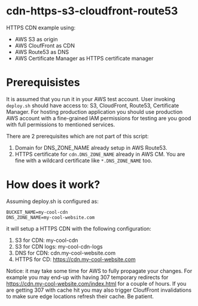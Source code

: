 # cdn-https-s3-cloudfront-route53

HTTPS CDN example using:

* AWS S3 as origin
* AWS CloufFront as CDN
* AWS Route53 as DNS
* AWS Certificate Manager as HTTPS certificate manager

# Prerequisistes

It is assumed that you run it in your AWS test account. User invoking `deploy.sh` should have access to: S3, CloudFront, Route53, Certificate Manager. For hosting production application you should use production AWS account with a fine-grained IAM permissions for testing are you good with full permissions to mentioned services.

There are 2 prerequisites which are not part of this script:

1. Domain for DNS_ZONE_NAME already setup in AWS Route53.
2. HTTPS certificate for `cdn.DNS_ZONE_NAME` already in AWS CM. You are fine with a wildcard certificate like `*.DNS_ZONE_NAME` too.

# How does it work?

Assuming deploy.sh is configured as:

```
BUCKET_NAME=my-cool-cdn
DNS_ZONE_NAME=my-cool-website.com
```

it will setup a HTTPS CDN with the following configuration:

1. S3 for CDN: my-cool-cdn
2. S3 for CDN logs: my-cool-cdn-logs
3. DNS for CDN: cdn.my-cool-website.com
4. HTTPS for CD: https://cdn.my-cool-website.com

Notice: it may take some time for AWS to fully propagate your changes. For example you may end-up with having 307 temporary redirects for https://cdn.my-cool-website.com/index.html for a couple of hours. If you are getting 307 with cache hit you may also trigger CloufFront invalidations to make sure edge locations refresh their cache. Be patient.
